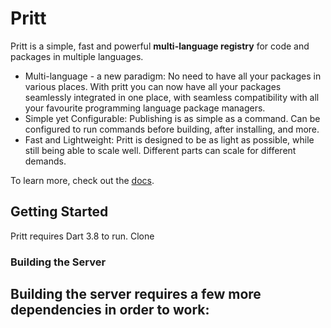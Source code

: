 # Pritt

Pritt is a simple, fast and powerful **multi-language registry** for code and
packages in multiple languages.

- Multi-language - a new paradigm: No need to have all your packages in various
  places. With pritt you can now have all your packages seamlessly integrated in
  one place, with seamless compatibility with all your favourite programming
  language package managers.
- Simple yet Configurable: Publishing is as simple as a command. Can be
  configured to run commands before building, after installing, and more.
- Fast and Lightweight: Pritt is designed to be as light as possible, while
  still being able to scale well. Different parts can scale for different
  demands.

To learn more, check out the [docs](./docs).

## Getting Started
Pritt requires Dart 3.8 to run. 
Clone

### Building the Server
Building the server requires a few more dependencies in order to work:
- 